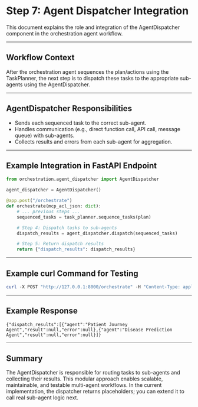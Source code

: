 # Step 7: Agent Dispatcher Integration

This document explains the role and integration of the AgentDispatcher component in the orchestration agent workflow.

---

## Workflow Context

After the orchestration agent sequences the plan/actions using the TaskPlanner, the next step is to dispatch these tasks to the appropriate sub-agents using the AgentDispatcher.

---

## AgentDispatcher Responsibilities
- Sends each sequenced task to the correct sub-agent.
- Handles communication (e.g., direct function call, API call, message queue) with sub-agents.
- Collects results and errors from each sub-agent for aggregation.

---

## Example Integration in FastAPI Endpoint

```python
from orchestration.agent_dispatcher import AgentDispatcher

agent_dispatcher = AgentDispatcher()

@app.post("/orchestrate")
def orchestrate(mcp_acl_json: dict):
    # ... previous steps ...
    sequenced_tasks = task_planner.sequence_tasks(plan)

    # Step 4: Dispatch tasks to sub-agents
    dispatch_results = agent_dispatcher.dispatch(sequenced_tasks)

    # Step 5: Return dispatch results
    return {"dispatch_results": dispatch_results}
```

---

## Example curl Command for Testing

```powershell
curl -X POST "http://127.0.0.1:8000/orchestrate" -H "Content-Type: application/json" -d "{\"mcp\": {\"context\": {\"user_id\": \"123\", \"session_id\": \"abc\"}, \"workflow\": \"patient_journey_and_disease_prediction\", \"timestamp\": \"2025-09-14T12:00:00Z\"}, \"acl\": [{\"agent\": \"Patient Journey Agent\", \"action\": \"track_journey\", \"params\": {\"patient_id\": \"123\"}}, {\"agent\": \"Disease Prediction Agent\", \"action\": \"predict_disease\", \"params\": {\"symptoms\": [\"cough\", \"fever\"]}}]}"
```

---

## Example Response

```
{"dispatch_results":[{"agent":"Patient Journey Agent","result":null,"error":null},{"agent":"Disease Prediction Agent","result":null,"error":null}]}
```

---

## Summary

The AgentDispatcher is responsible for routing tasks to sub-agents and collecting their results. This modular approach enables scalable, maintainable, and testable multi-agent workflows. In the current implementation, the dispatcher returns placeholders; you can extend it to call real sub-agent logic next.
